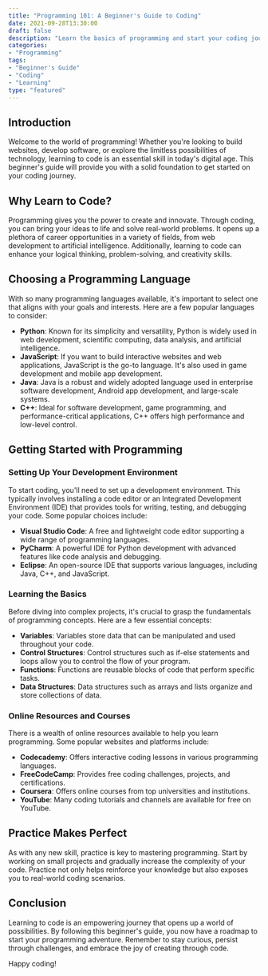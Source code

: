 ```yaml
---
title: "Programming 101: A Beginner's Guide to Coding"
date: 2021-09-28T13:30:00
draft: false
description: "Learn the basics of programming and start your coding journey today."
categories:
- "Programming"
tags:
- "Beginner's Guide"
- "Coding"
- "Learning"
type: "featured"
---
```


## Introduction

Welcome to the world of programming! Whether you're looking to build websites, develop software, or explore the limitless possibilities of technology, learning to code is an essential skill in today's digital age. This beginner's guide will provide you with a solid foundation to get started on your coding journey.

## Why Learn to Code?

Programming gives you the power to create and innovate. Through coding, you can bring your ideas to life and solve real-world problems. It opens up a plethora of career opportunities in a variety of fields, from web development to artificial intelligence. Additionally, learning to code can enhance your logical thinking, problem-solving, and creativity skills.

## Choosing a Programming Language

With so many programming languages available, it's important to select one that aligns with your goals and interests. Here are a few popular languages to consider:

- **Python**: Known for its simplicity and versatility, Python is widely used in web development, scientific computing, data analysis, and artificial intelligence.
- **JavaScript**: If you want to build interactive websites and web applications, JavaScript is the go-to language. It's also used in game development and mobile app development.
- **Java**: Java is a robust and widely adopted language used in enterprise software development, Android app development, and large-scale systems.
- **C++**: Ideal for software development, game programming, and performance-critical applications, C++ offers high performance and low-level control.

## Getting Started with Programming

### Setting Up Your Development Environment

To start coding, you'll need to set up a development environment. This typically involves installing a code editor or an Integrated Development Environment (IDE) that provides tools for writing, testing, and debugging your code. Some popular choices include:

- **Visual Studio Code**: A free and lightweight code editor supporting a wide range of programming languages.
- **PyCharm**: A powerful IDE for Python development with advanced features like code analysis and debugging.
- **Eclipse**: An open-source IDE that supports various languages, including Java, C++, and JavaScript.

### Learning the Basics

Before diving into complex projects, it's crucial to grasp the fundamentals of programming concepts. Here are a few essential concepts:

- **Variables**: Variables store data that can be manipulated and used throughout your code.
- **Control Structures**: Control structures such as if-else statements and loops allow you to control the flow of your program.
- **Functions**: Functions are reusable blocks of code that perform specific tasks.
- **Data Structures**: Data structures such as arrays and lists organize and store collections of data.

### Online Resources and Courses

There is a wealth of online resources available to help you learn programming. Some popular websites and platforms include:

- **Codecademy**: Offers interactive coding lessons in various programming languages.
- **FreeCodeCamp**: Provides free coding challenges, projects, and certifications.
- **Coursera**: Offers online courses from top universities and institutions.
- **YouTube**: Many coding tutorials and channels are available for free on YouTube.

## Practice Makes Perfect

As with any new skill, practice is key to mastering programming. Start by working on small projects and gradually increase the complexity of your code. Practice not only helps reinforce your knowledge but also exposes you to real-world coding scenarios.

## Conclusion

Learning to code is an empowering journey that opens up a world of possibilities. By following this beginner's guide, you now have a roadmap to start your programming adventure. Remember to stay curious, persist through challenges, and embrace the joy of creating through code.

Happy coding!
